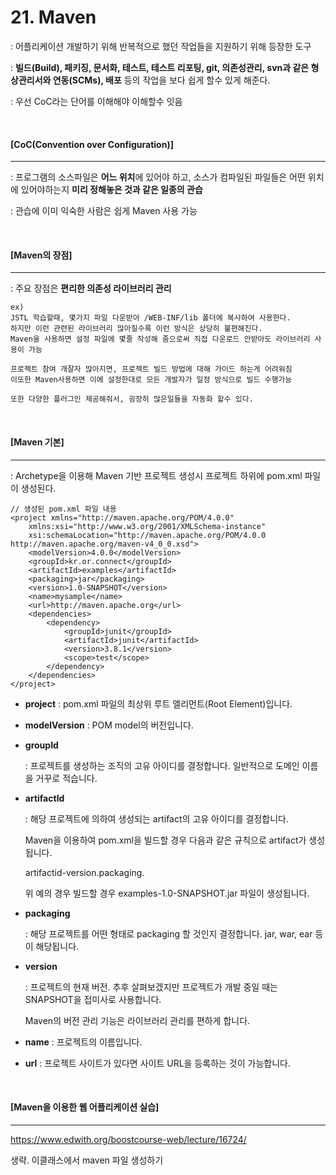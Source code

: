# 21. Maven

: 어플리케이션 개발하기 위해 반복적으로 했던 작업들을 지원하기 위해 등장한 도구

: **빌드(Build), 패키징, 문서화, 테스트, 테스트 리포팅, git, 의존성관리, svn과 같은 형상관리서와 연동(SCMs), 배포** 등의 작업을 보다 쉽게 할수 있게 해준다.

: 우선 CoC라는 단어를 이해해야 이해할수 잇음

<br>

#### [CoC(Convention over Configuration)]

----

: 프로그램의 소스파일은 **어느 위치**에 있어야 하고, 소스가 컴파일된 파일들은 어떤 위치에 있어야하는지 **미리 정해놓은 것과 같은 일종의 관습**

: 관습에 이미 익숙한 사람은 쉽게 Maven 사용 가능

<br>

#### [Maven의 장점]

----

: 주요 장점은 **편리한 의존성 라이브러리 관리**

```
ex) 
JSTL 학습할때, 몇가지 파일 다운받아 /WEB-INF/lib 폴더에 복사하여 사용한다.
하지만 이런 관련된 라이브러리 많아질수록 이런 방식은 상당히 불편해진다.
Maven을 사용하면 설정 파일에 몇줄 작성해 줌으로써 직접 다운로드 안받아도 라이브러리 사용이 가능

프로젝트 참여 개잘자 많아지면, 프로젝트 빌드 방법에 대해 가이드 하는게 어려워짐
이또한 Maven사용하면 이에 설정한대로 모든 개발자가 일정 방식으로 빌드 수행가능

또한 다양한 플러그인 제공해줘서, 굉장히 많은일들을 자동화 할수 있다.
```

 <br>

#### [Maven 기본]

----

: Archetype을 이용해  Maven 기반 프로젝트 생성시 프로젝트 하위에 pom.xml 파일이 생성된다.

```
// 생성된 pom.xml 파일 내용
<project xmlns="http://maven.apache.org/POM/4.0.0"
    xmlns:xsi="http://www.w3.org/2001/XMLSchema-instance"
    xsi:schemaLocation="http://maven.apache.org/POM/4.0.0 http://maven.apache.org/maven-v4_0_0.xsd">
    <modelVersion>4.0.0</modelVersion>
    <groupId>kr.or.connect</groupId>
    <artifactId>examples</artifactId>
    <packaging>jar</packaging>
    <version>1.0-SNAPSHOT</version>
    <name>mysample</name>
    <url>http://maven.apache.org</url>
    <dependencies>
        <dependency>
            <groupId>junit</groupId>
            <artifactId>junit</artifactId>
            <version>3.8.1</version>
            <scope>test</scope>
        </dependency>
    </dependencies>
</project>
```

- **project** : pom.xml 파일의 최상위 루트 엘리먼트(Root Element)입니다.

- **modelVersion** : POM model의 버전입니다. 

- **groupId**

   : 프로젝트를 생성하는 조직의 고유 아이디를 결정합니다. 일반적으로 도메인 이름을 거꾸로 적습니다.

- **artifactId** 

  : 해당 프로젝트에 의하여 생성되는 artifact의 고유 아이디를 결정합니다. 

  Maven을 이용하여 pom.xml을 빌드할 경우 다음과 같은 규칙으로 artifact가 생성됩니다. 

  artifactid-version.packaging. 

  위 예의 경우 빌드할 경우 examples-1.0-SNAPSHOT.jar 파일이 생성됩니다.

- **packaging**

   : 해당 프로젝트를 어떤 형태로 packaging 할 것인지 결정합니다. jar, war, ear 등이 해당됩니다.

- **version** 

  : 프로젝트의 현재 버전. 추후 살펴보겠지만 프로젝트가 개발 중일 때는 SNAPSHOT을 접미사로 사용합니다. 

  Maven의 버전 관리 기능은 라이브러리 관리를 편하게 합니다.

- **name** : 프로젝트의 이름입니다.

- **url** : 프로젝트 사이트가 있다면 사이트 URL을 등록하는 것이 가능합니다.

<br>

#### [Maven을 이용한 웹 어플리케이션 실습]

----

https://www.edwith.org/boostcourse-web/lecture/16724/

생략. 이클래스에서 maven 파일 생성하기